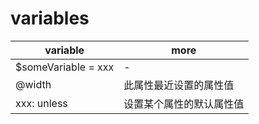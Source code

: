 # variables

| variable            | more                     |
| ------------------- | ------------------------ |
| $someVariable = xxx | -                        |
| @width              | 此属性最近设置的属性值   |
| xxx: unless         | 设置某个属性的默认属性值 |